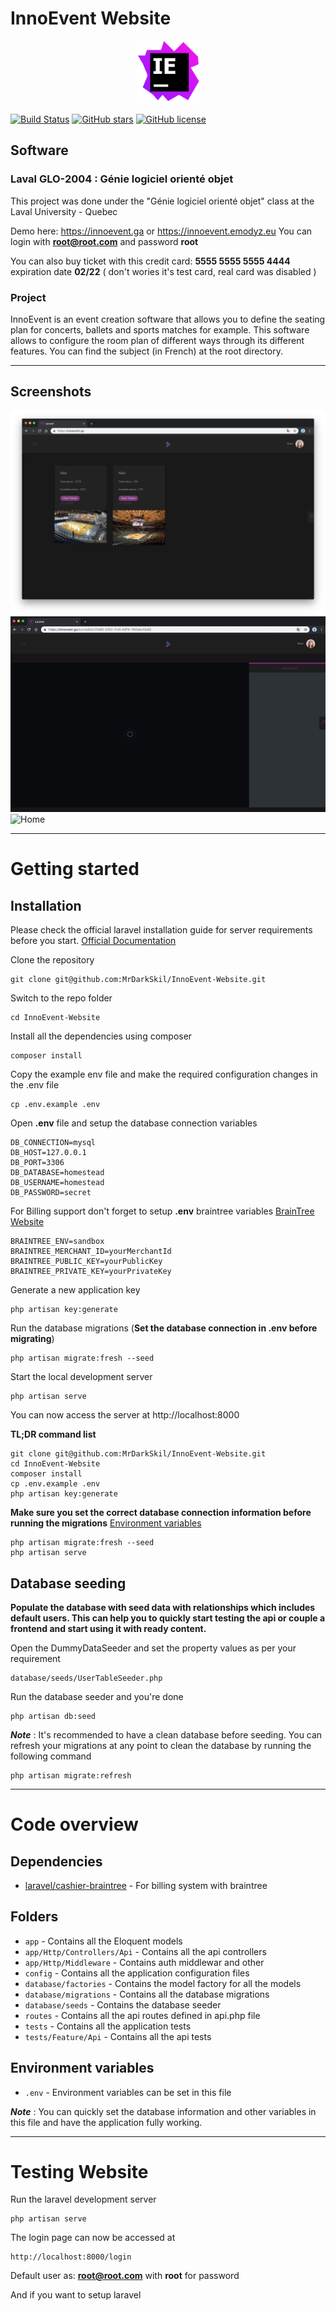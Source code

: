 # InnoEvent Website

<p align="center">
     <img src="public/logo.png" width="100">
</p>

[![Build Status](https://travis-ci.com/MrDarkSkil/InnoEvent-Website.svg?branch=master)](https://travis-ci.com/MrDarkSkil/InnoEvent-Website)
[![GitHub stars](https://img.shields.io/github/stars/mrdarkskil/innoevent-website.svg)](https://github.com/mrdarkskil/innoevent-website/stargazers) [![GitHub license](https://img.shields.io/github/license/mrdarkskil/innoevent-website.svg)](https://raw.githubusercontent.com/mrdarkskil/innoevent-website/master/LICENSE)


## Software

### Laval GLO-2004 : Génie logiciel orienté objet

This project was done under the "Génie logiciel orienté objet" class at the Laval University - Quebec 

Demo here: https://innoevent.ga or https://innoevent.emodyz.eu
You can login with **root@root.com** and password **root**

You can also buy ticket with this credit card: **5555 5555 5555 4444** expiration date **02/22** ( don't wories it's test card, real card was disabled )

### Project

InnoEvent is an event creation software that allows you to define the seating plan for concerts, ballets and sports matches for
example. 
This software allows to configure the room plan of different ways through its different features. 
You can find the subject (in French) at the root directory.

----------

## Screenshots

![Home](screenshots/home.png)
![Home](screenshots/loading.gif)
![Home](screenshots/InnoEvent.gif)

----------

# Getting started

## Installation

Please check the official laravel installation guide for server requirements before you start. [Official Documentation](https://laravel.com/docs/5.7/installation#installation)


Clone the repository

    git clone git@github.com:MrDarkSkil/InnoEvent-Website.git

Switch to the repo folder

    cd InnoEvent-Website

Install all the dependencies using composer

    composer install

Copy the example env file and make the required configuration changes in the .env file

    cp .env.example .env

Open **.env** file and setup the database connection variables

    DB_CONNECTION=mysql
    DB_HOST=127.0.0.1
    DB_PORT=3306
    DB_DATABASE=homestead
    DB_USERNAME=homestead
    DB_PASSWORD=secret


For Billing support don't forget to setup **.env** braintree variables [BrainTree Website](https://www.braintreepayments.com/)

    BRAINTREE_ENV=sandbox
    BRAINTREE_MERCHANT_ID=yourMerchantId
    BRAINTREE_PUBLIC_KEY=yourPublicKey
    BRAINTREE_PRIVATE_KEY=yourPrivateKey

Generate a new application key

    php artisan key:generate

Run the database migrations (**Set the database connection in .env before migrating**)

    php artisan migrate:fresh --seed

Start the local development server

    php artisan serve

You can now access the server at http://localhost:8000

**TL;DR command list**

    git clone git@github.com:MrDarkSkil/InnoEvent-Website.git
    cd InnoEvent-Website
    composer install
    cp .env.example .env
    php artisan key:generate
    
**Make sure you set the correct database connection information before running the migrations** [Environment variables](#environment-variables)

    php artisan migrate:fresh --seed
    php artisan serve

## Database seeding

**Populate the database with seed data with relationships which includes default users. This can help you to quickly start testing the api or couple a frontend and start using it with ready content.**

Open the DummyDataSeeder and set the property values as per your requirement

    database/seeds/UserTableSeeder.php

Run the database seeder and you're done

    php artisan db:seed

***Note*** : It's recommended to have a clean database before seeding. You can refresh your migrations at any point to clean the database by running the following command

    php artisan migrate:refresh

----------

# Code overview

## Dependencies

- [laravel/cashier-braintree](https://github.com/laravel/cashier-braintree) - For billing system with braintree

## Folders

- `app` - Contains all the Eloquent models
- `app/Http/Controllers/Api` - Contains all the api controllers
- `app/Http/Middleware` - Contains auth middlewar and other
- `config` - Contains all the application configuration files
- `database/factories` - Contains the model factory for all the models
- `database/migrations` - Contains all the database migrations
- `database/seeds` - Contains the database seeder
- `routes` - Contains all the api routes defined in api.php file
- `tests` - Contains all the application tests
- `tests/Feature/Api` - Contains all the api tests

## Environment variables

- `.env` - Environment variables can be set in this file

***Note*** : You can quickly set the database information and other variables in this file and have the application fully working.

----------

# Testing Website

Run the laravel development server

    php artisan serve

The login page can now be accessed at

    http://localhost:8000/login

Default user as: **root@root.com** with **root** for password

And if you want to setup laravel 

